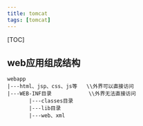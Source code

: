 ```yaml
---
title: tomcat
tags: [tomcat]
---
```


[TOC]

<!--more-->

## web应用组成结构

```
webapp
|---html、jsp、css、js等   \\外界可以直接访问
|---WEB-INF目录            \\外界无法直接访问
       |---classes目录
       |---lib目录
       |---web、xml
```




